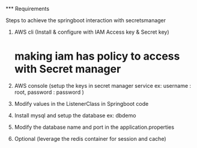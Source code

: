 *** Requirements

Steps to achieve the springboot interaction with secretsmanager

1. AWS cli (Install & configure with IAM Access key & Secret key)
   # making iam has policy to access with Secret manager
   
2. AWS console (setup the keys in secret manager service ex: username : root, password : password )

3. Modify values in the ListenerClass in Springboot code

4. Install mysql and setup the database ex: dbdemo

5. Modify the database name and port in the application.properties

6. Optional (leverage the redis container for session and cache)
